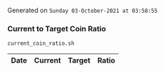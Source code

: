 Generated on `Sunday 03-October-2021 at 03:58:55`

### Current to Target Coin Ratio
`current_coin_ratio.sh`

Date|Current|Target|Ratio
---|---|---|---
